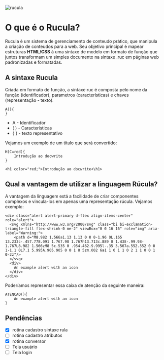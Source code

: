 
![rucula](https://user-images.githubusercontent.com/60780631/209857688-64dcd253-aeb6-44fc-bf75-82ce711343cd.jpeg)


# O que é o Rucula? 
Rucula é um sistema de gerenciamento de conteudo prático, que manipula a criação de conteudos para a web. Seu objetivo principal é mapear estruturas **HTML/CSS** à uma sintaxe de modelo em formato de função que juntos transformam um simples documento na sintaxe .ruc em páginas web padronizadas e formatadas.

## A sintaxe Rucula

Criada em formato de função, a sintaxe ruc é composta pelo nome da função (identificador), parametros (características) e chaves (representação - texto).

```
A(){
}
```
* A - Identificador
* ( ) - Características
* { } - texto representativo

Vejamos um exemplo de um título que será convertido:
```
H(C=red){
    Introdução ao docwrite
}
```
```
<h1 color="red;">Introdução ao docwrite<\h1>
```

## Qual a vantagem de utilizar a linguagem Rúcula?
A vantagem da línguagem está a facilidade de criar componentes complexos e vincula-los em apenas uma representação rúcula. Vejamos exemplo:
```
<div class="alert alert-primary d-flex align-items-center" role="alert">
  <svg xmlns="http://www.w3.org/2000/svg" class="bi bi-exclamation-triangle-fill flex-shrink-0 me-2" viewBox="0 0 16 16" role="img" aria-label="Warning:">
    <path d="M8.982 1.566a1.13 1.13 0 0 0-1.96 0L.165 13.233c-.457.778.091 1.767.98 1.767h13.713c.889 0 1.438-.99.98-1.767L8.982 1.566zM8 5c.535 0 .954.462.9.995l-.35 3.507a.552.552 0 0 1-1.1 0L7.1 5.995A.905.905 0 0 1 8 5zm.002 6a1 1 0 1 1 0 2 1 1 0 0 1 0-2z"/>
  </svg>
  <div>
    An example alert with an icon
  </div>
</div>
```
Poderíamos representar essa caixa de atenção da seguinte maneira:
```
ATENCAO(){   
    An example alert with an icon
}
```
## Pendências
- [X] rotina cadastro sintaxe rula
- [ ] rotina cadastro atributos
- [X] rotina conversor
- [ ] Tela usuário
- [ ] Tela login
